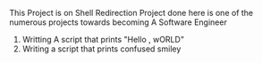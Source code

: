 This Project is on Shell Redirection 
Project done here is one of the numerous projects towards becoming A Software Engineer
1. Writting A script that prints "Hello , wORLD"
2. Writing a script that prints confused smiley
